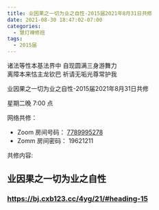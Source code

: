```yaml
---
title: 业因果之一切为业之自性-2015届2021年8月31日共修
date: 2021-08-30 18:47:02-07:00
categories:
  - 慧灯禅修班
tags:
  - 2015届
---
```

诸法等性本基法界中 自现圆满三身游舞力  
离障本来怙主龙钦巴 祈请无垢光尊常护我

业因果之一切为业之自性-2015届2021年8月31日共修

星期二晚 7:00 点

网络共修：

- Zoom 房间号码： [7789995278](https://us02web.zoom.us/j/7789995278?pwd=VjZmbWJFY2k2K0E5RVB2cTNIQmhqUT09)
- Zomm 房间密码： 19621211

共修内容:

## 业因果之一切为业之自性

### <https://bj.cxb123.cc/4yg/21/#heading-15>

